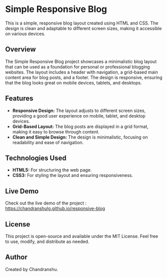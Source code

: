 # Simple Responsive Blog

This is a simple, responsive blog layout created using HTML and CSS. The design is clean and adaptable to different screen sizes, making it accessible on various devices.

## Overview

The Simple Responsive Blog project showcases a minimalistic blog layout that can be used as a foundation for personal or professional blogging websites. The layout includes a header with navigation, a grid-based main content area for blog posts, and a footer. The design is responsive, ensuring that the blog looks great on mobile devices, tablets, and desktops.

## Features

- **Responsive Design:** The layout adjusts to different screen sizes, providing a good user experience on mobile, tablet, and desktop devices.
- **Grid-Based Layout:** The blog posts are displayed in a grid format, making it easy to browse through content.
- **Clean and Simple Design:** The design is minimalistic, focusing on readability and ease of navigation.

## Technologies Used

- **HTML5:** For structuring the web page.
- **CSS3:** For styling the layout and ensuring responsiveness.

## Live Demo

Check out the live demo of the project :  https://chandranshulg.github.io/responsive-blog

## License

This project is open-source and available under the MIT License. Feel free to use, modify, and distribute as needed.

## Author

Created by Chandranshu.
